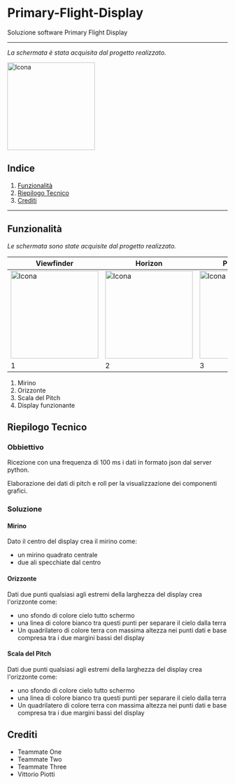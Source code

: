 # Primary-Flight-Display

Soluzione software Primary Flight Display

---

_La schermata è stata acquisita dal progetto realizzato._

<img src="https://github.com/vittorioPiotti/Primary-Flight-Display/blob/main/project/screenshots/Display.png" alt="Icona" width="200"/>



## Indice

1. [Funzionalità](#casi-duso)
2. [Riepilogo Tecnico](#riepilogo-tecnico)
3. [Crediti](#crediti)

---




## Funzionalità

_Le schermata sono state acquisite dal progetto realizzato._

| Viewfinder| Horizon| PitchLadder | Display| 
| ------------ | ------------ | ------------ | ------------ | 
| <img src="https://github.com/vittorioPiotti/Primary-Flight-Display/blob/main/project/screenshots/Viewfinder.png" alt="Icona" width="200"/> | <img src="https://github.com/vittorioPiotti/Primary-Flight-Display/blob/main/project/screenshots/Horizon.png" alt="Icona" width="200"/> | <img src="https://github.com/vittorioPiotti/Primary-Flight-Display/blob/main/project/screenshots/PitchLadder.png" alt="Icona" width="200"/>| <img src="https://github.com/vittorioPiotti/Primary-Flight-Display/blob/main/project/screenshots/Display.png" alt="Icona" width="200"/>| 
|1| 2 | 3 |  4 |


1. Mirino 
2. Orizzonte 
3. Scala del Pitch
4. Display funzionante

## Riepilogo Tecnico 

### Obbiettivo

Ricezione con una frequenza di 100 ms i dati in formato json dal server python.

Elaborazione dei dati di pitch e roll per la visualizzazione dei componenti grafici.


### Soluzione 


#### Mirino

Dato il centro del display crea il mirino come:
  - un mirino quadrato centrale
  - due ali specchiate dal centro



#### Orizzonte

Dati due punti qualsiasi agli estremi della larghezza del display crea l'orizzonte come:
  - uno sfondo di colore cielo tutto schermo
  - una linea di colore bianco tra questi punti per separare il cielo dalla terra
  - Un quadrilatero di colore terra con massima altezza nei punti dati e base compresa tra i due margini bassi del display


#### Scala del Pitch

Dati due punti qualsiasi agli estremi della larghezza del display crea l'orizzonte come:
  - uno sfondo di colore cielo tutto schermo
  - una linea di colore bianco tra questi punti per separare il cielo dalla terra
  - Un quadrilatero di colore terra con massima altezza nei punti dati e base compresa tra i due margini bassi del display






## Crediti

- Teammate One
- Teammate Two
- Teammate Three
- Vittorio Piotti


